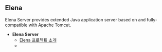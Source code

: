 ## Elena
Elena Server provides extended Java application server based on and fully-compatible with Apache Tomcat.

 - **Elena Server**
   - [Elena 프로젝트 소개](https://gitpitch.com/opdc/Elena)
   - 

